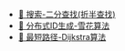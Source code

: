  - [📄 搜索-二分查找(折半查找)](/计算机时代/算法(啊哈)/%E6%90%9C%E7%B4%A2-%E4%BA%8C%E5%88%86%E6%9F%A5%E6%89%BE%28%E6%8A%98%E5%8D%8A%E6%9F%A5%E6%89%BE%29.md)
- [📄 分布式ID生成-雪花算法](/计算机时代/算法(啊哈)/%E5%88%86%E5%B8%83%E5%BC%8FID%E7%94%9F%E6%88%90-%E9%9B%AA%E8%8A%B1%E7%AE%97%E6%B3%95.md)
- [📄 最短路径-Dijkstra算法](/计算机时代/算法(啊哈)/%E6%9C%80%E7%9F%AD%E8%B7%AF%E5%BE%84-Dijkstra%E7%AE%97%E6%B3%95.md)